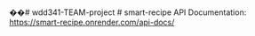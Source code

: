 ��#   w d d 3 4 1 - TEAM - p r o j e c t 
 
 #   s m a r t - r e c i p e 
 
 
API Documentation: https://smart-recipe.onrender.com/api-docs/
